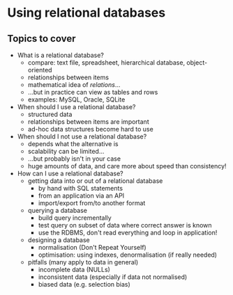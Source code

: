 Using relational databases
==========================

Topics to cover
---------------

* What is a relational database?
    * compare: text file, spreadsheet, hierarchical database, object-oriented
    * relationships between items
    * mathematical idea of *relations*...
    * ...but in practice can view as tables and rows
    * examples: MySQL, Oracle, SQLite
* When should I use a relational database?
    * structured data
    * relationships between items are important
    * ad-hoc data structures become hard to use
* When should I not use a relational database?
    * depends what the alternative is
    * scalability can be limited...
    * ...but probably isn't in your case
    * huge amounts of data, and care more about speed than consistency!
* How can I use a relational database?
    * getting data into or out of a relational database
        * by hand with SQL statements
        * from an application via an API
        * import/export from/to another format
    * querying a database
        * build query incrementally
        * test query on subset of data where correct answer is known
        * use the RDBMS, don't read everything and loop in application!
    * designing a database
        * normalisation (Don't Repeat Yourself)
        * optimisation: using indexes, denormalisation (if really needed)
    * pitfalls (many apply to data in general)
        * incomplete data (NULLs)
        * inconsistent data (especially if data not normalised)
        * biased data (e.g. selection bias)
